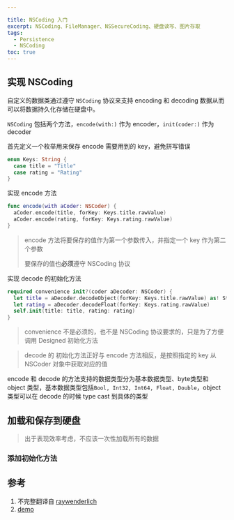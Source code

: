 ```yaml
---

title: NSCoding 入门
excerpt: NSCoding、FileManager、NSSecureCoding、硬盘读写、图片存取
tags:
  - Persistence
  - NSCoding
toc: true
---
```


## 实现 NSCoding

自定义的数据类通过遵守 `NSCoding` 协议来支持 encoding 和 decoding 数据从而可以将数据持久化存储在硬盘中。

`NSCoding` 包括两个方法，`encode(with:)` 作为 encoder，`init(coder:)` 作为decoder

首先定义一个枚举用来保存 encode 需要用到的 key，避免拼写错误

```swift
enum Keys: String {
  case title = "Title"
  case rating = "Rating"
}
```

实现 encode 方法

```swift
func encode(with aCoder: NSCoder) {
  aCoder.encode(title, forKey: Keys.title.rawValue)
  aCoder.encode(rating, forKey: Keys.rating.rawValue)
}
```

> encode 方法将要保存的值作为第一个参数传入，并指定一个 key 作为第二个参数
>
> 要保存的值也**必须**遵守 NSCoding 协议

实现 decode 的初始化方法

```swift
required convenience init?(coder aDecoder: NSCoder) {
  let title = aDecoder.decodeObject(forKey: Keys.title.rawValue) as! String
  let rating = aDecoder.decodeFloat(forKey: Keys.rating.rawValue)
  self.init(title: title, rating: rating)
}
```

> convenience 不是必须的，也不是 NSCoding 协议要求的，只是为了方便调用 Designed 初始化方法

> decode 的 初始化方法正好与 encode 方法相反，是按照指定的 key 从 NSCoder 对象中获取对应的值

encode 和 decode 的方法支持的数据类型分为基本数据类型、byte类型和 object 类型，基本数据类型包括`Bool, Int32, Int64, Float, Double`，object 类型可以在 decode 的时候 type cast 到具体的类型

## 加载和保存到硬盘

> 出于表现效率考虑，不应该一次性加载所有的数据

### 添加初始化方法



## 参考

1. 不完整翻译自 [raywenderlich](https://www.raywenderlich.com/6733-nscoding-tutorial-for-ios-how-to-permanently-save-app-data)
2. [demo](https://github.com/hotchner/Demos/tree/master/ScaryCreatures)